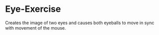 # Eye-Exercise
Creates the image of two eyes and causes both eyeballs to move in sync with movement of the mouse.
